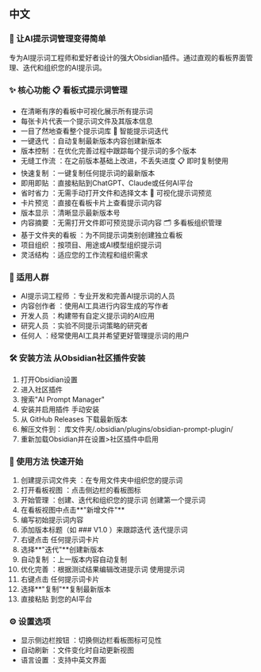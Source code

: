 ## 中文
### 🚀 让AI提示词管理变得简单
专为AI提示词工程师和爱好者设计的强大Obsidian插件。通过直观的看板界面管理、迭代和组织您的AI提示词。

### ✨ 核心功能 📋 看板式提示词管理
- 在清晰有序的看板中可视化展示所有提示词
- 每张卡片代表一个提示词文件及其版本信息
- 一目了然地查看整个提示词库 🔄 智能提示词迭代
- 一键迭代 ：自动复制最新版本内容创建新版本
- 版本控制 ：在优化完善过程中跟踪每个提示词的多个版本
- 无缝工作流 ：在之前版本基础上改进，不丢失进度 📋 即时复制使用
- 快速复制 ：一键复制任何提示词的最新版本
- 即用即贴 ：直接粘贴到ChatGPT、Claude或任何AI平台
- 省时省力 ：无需手动打开文件和选择文本 👀 可视化提示词预览
- 卡片预览 ：直接在看板卡片上查看提示词内容
- 版本显示 ：清晰显示最新版本号
- 内容摘要 ：无需打开文件即可预览提示词内容 🗂️ 多看板组织管理
- 基于文件夹的看板 ：为不同提示词类别创建独立看板
- 项目组织 ：按项目、用途或AI模型组织提示词
- 灵活结构 ：适应您的工作流程和组织需求
### 🎯 适用人群
- AI提示词工程师 ：专业开发和完善AI提示词的人员
- 内容创作者 ：使用AI工具进行内容生成的写作者
- 开发人员 ：构建带有自定义提示词的AI应用
- 研究人员 ：实验不同提示词策略的研究者
- 任何人 ：经常使用AI工具并希望更好管理提示词的用户
### 🛠️ 安装方法 从Obsidian社区插件安装
1. 打开Obsidian设置
2. 进入社区插件
3. 搜索"AI Prompt Manager"
4. 安装并启用插件 手动安装
1. 从 GitHub Releases 下载最新版本
2. 解压文件到： 库文件夹/.obsidian/plugins/obsidian-prompt-plugin/
3. 重新加载Obsidian并在设置>社区插件中启用
### 📖 使用方法 快速开始
1. 创建提示词文件夹 ：在专用文件夹中组织您的提示词
2. 打开看板视图 ：点击侧边栏的看板图标
3. 开始管理 ：创建、迭代和组织您的提示词 创建第一个提示词
1. 在看板视图中点击**"新增文件"**
2. 编写初始提示词内容
3. 添加版本标题（如 ### V1.0 ）来跟踪迭代 迭代提示词
1. 右键点击 任何提示词卡片
2. 选择**"迭代"**创建新版本
3. 自动复制 ：上一版本内容自动复制
4. 优化完善 ：根据测试结果编辑改进提示词 使用提示词
1. 右键点击 任何提示词卡片
2. 选择**"复制"**复制最新版本
3. 直接粘贴 到您的AI平台
### ⚙️ 设置选项
- 显示侧边栏按钮 ：切换侧边栏看板图标可见性
- 自动刷新 ：文件变化时自动更新视图
- 语言设置 ：支持中英文界面